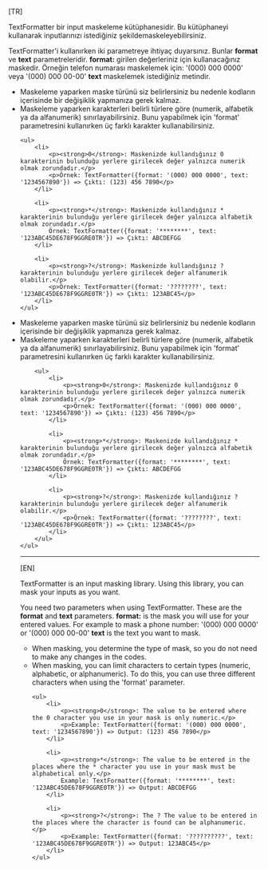 <p>[TR]</p>

<p>TextFormatter bir input maskeleme kütüphanesidir. Bu kütüphaneyi kullanarak inputlarınızı istediğiniz şekildemaskeleyebilirsiniz.</p>

<p>
    TextFormatter'i kullanırken iki parametreye ihtiyaç duyarsınız. Bunlar <strong>format</strong> ve <strong>text</strong> parametreleridir.
    <strong>format:</strong> girilen değerleriniz için kullanacağınız maskedir. Örneğin telefon numarası maskelemek için: '(000) 000 0000' veya '(000) 000 00-00'
    <strong>text</strong> maskelemek istediğiniz metindir.
</p>

<ul>
    <li>Maskeleme yaparken maske türünü siz belirlersiniz bu nedenle kodların içerisinde bir değişiklik yapmanıza gerek kalmaz.</li>
    <li>
        Maskeleme yaparken karakterleri belirli türlere göre (numerik, alfabetik ya da alfanumerik) sınırlayabilirsiniz. Bunu yapabilmek için 'format' parametresini kullanırken üç farklı karakter kullanabilirsiniz.
    </li>

    <ul>
        <li>
            <p><strong>0</strong>: Maskenizde kullandığınız 0 karakterinin bulunduğu yerlere girilecek değer yalnızca numerik olmak zorundadır.</p>
            <p>Örnek: TextFormatter({format: '(000) 000 0000', text: '1234567890'}) => Çıktı: (123) 456 7890</p>
        </li>

        <li>
            <p><strong>*</strong>: Maskenizde kullandığınız * karakterinin bulunduğu yerlere girilecek değer yalnızca alfabetik olmak zorundadır.</p>
            Örnek: TextFormatter({format: '********', text: '123ABC45DE678F9GGRE0TR'}) => Çıktı: ABCDEFGG
        </li>

        <li>
            <p><strong>?</strong>: Maskenizde kullandığınız ? karakterinin bulunduğu yerlere girilecek değer alfanumerik olabilir.</p>
            <p>Örnek: TextFormatter({format: '????????', text: '123ABC45DE678F9GGRE0TR'}) => Çıktı: 123ABC45</p>
        </li>
    </ul>
</ul>

<p>
    <ul>
        <li>Maskeleme yaparken maske türünü siz belirlersiniz bu nedenle kodların içerisinde bir değişiklik yapmanıza gerek kalmaz.</li>
        <li>
            Maskeleme yaparken karakterleri belirli türlere göre (numerik, alfabetik ya da alfanumerik) sınırlayabilirsiniz. Bunu yapabilmek için 'format' parametresini kullanırken üç farklı karakter kullanabilirsiniz.
        </li>

        <ul>
            <li>
                <p><strong>0</strong>: Maskenizde kullandığınız 0 karakterinin bulunduğu yerlere girilecek değer yalnızca numerik olmak zorundadır.</p>
                <p>Örnek: TextFormatter({format: '(000) 000 0000', text: '1234567890'}) => Çıktı: (123) 456 7890</p>
            </li>

            <li>
                <p><strong>*</strong>: Maskenizde kullandığınız * karakterinin bulunduğu yerlere girilecek değer yalnızca alfabetik olmak zorundadır.</p>
                Örnek: TextFormatter({format: '********', text: '123ABC45DE678F9GGRE0TR'}) => Çıktı: ABCDEFGG
            </li>

            <li>
                <p><strong>?</strong>: Maskenizde kullandığınız ? karakterinin bulunduğu yerlere girilecek değer alfanumerik olabilir.</p>
                <p>Örnek: TextFormatter({format: '????????', text: '123ABC45DE678F9GGRE0TR'}) => Çıktı: 123ABC45</p>
            </li>
        </ul>
    </ul>
</p>

<hr>

<p>[EN]</p>

<p>TextFormatter is an input masking library. Using this library, you can mask your inputs as you want.</p>

<p>
    You need two parameters when using TextFormatter. These are the <strong>format</strong> and <strong>text</strong> parameters.
    <strong>format:</strong> is the mask you will use for your entered values. For example to mask a phone number: '(000) 000 0000' or '(000) 000 00-00'
    <strong>text</strong> is the text you want to mask.
</p>

<ul>
    <li>When masking, you determine the type of mask, so you do not need to make any changes in the codes.</li>
    <li>
        When masking, you can limit characters to certain types (numeric, alphabetic, or alphanumeric). To do this, you can use three different characters when using the 'format' parameter.
    </li>

    <ul>
        <li>
            <p><strong>0</strong>: The value to be entered where the 0 character you use in your mask is only numeric.</p>
            <p>Example: TextFormatter({format: '(000) 000 0000', text: '1234567890'}) => Output: (123) 456 7890</p>
        </li>

        <li>
            <p><strong>*</strong>: The value to be entered in the places where the * character you use in your mask must be alphabetical only.</p>
            Example: TextFormatter({format: '********', text: '123ABC45DE678F9GGRE0TR'}) => Output: ABCDEFGG
        </li>

        <li>
            <p><strong>?</strong>: The ? The value to be entered in the places where the character is found can be alphanumeric.</p>
            <p>Example: TextFormatter({format: '??????????', text: '123ABC45DE678F9GGRE0TR'}) => Output: 123ABC45</p>
        </li>
    </ul>
</ul>